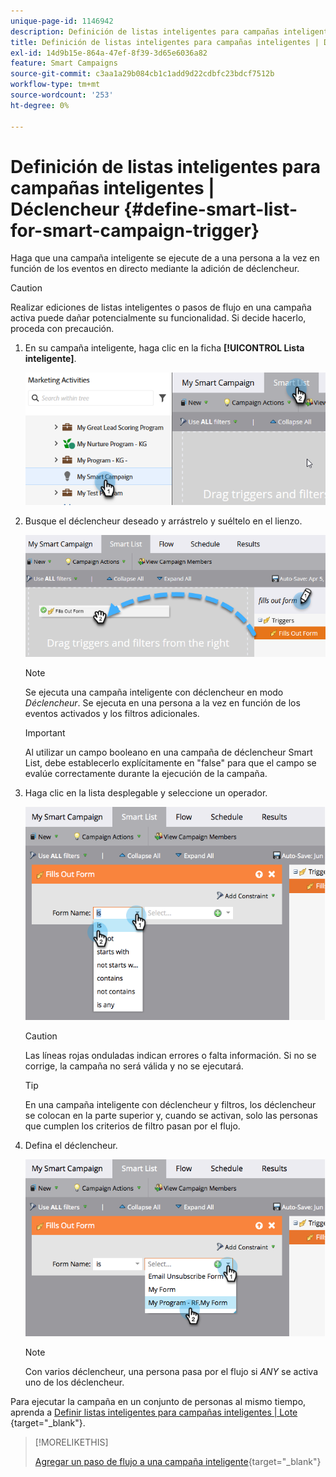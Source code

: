 ```yaml
---
unique-page-id: 1146942
description: Definición de listas inteligentes para campañas inteligentes | Déclencheur - Documentos de Marketo - Documentación del producto
title: Definición de listas inteligentes para campañas inteligentes | Déclencheur
exl-id: 14d9b15e-864a-47ef-8f39-3d65e6036a82
feature: Smart Campaigns
source-git-commit: c3aa1a29b084cb1c1add9d22cdbfc23bdcf7512b
workflow-type: tm+mt
source-wordcount: '253'
ht-degree: 0%

---
```


# Definición de listas inteligentes para campañas inteligentes | Déclencheur {#define-smart-list-for-smart-campaign-trigger}

Haga que una campaña inteligente se ejecute de a una persona a la vez en función de los eventos en directo mediante la adición de déclencheur.

>[!CAUTION]
>
>Realizar ediciones de listas inteligentes o pasos de flujo en una campaña activa puede dañar potencialmente su funcionalidad. Si decide hacerlo, proceda con precaución.

1. En su campaña inteligente, haga clic en la ficha **[!UICONTROL Lista inteligente]**.

   ![](assets/define-smart-list-for-smart-campaign-trigger-1.png)

1. Busque el déclencheur deseado y arrástrelo y suéltelo en el lienzo.

   ![](assets/define-smart-list-for-smart-campaign-trigger-2.png)

   >[!NOTE]
   >
   >Se ejecuta una campaña inteligente con déclencheur en modo _Déclencheur_. Se ejecuta en una persona a la vez en función de los eventos activados y los filtros adicionales.

   >[!IMPORTANT]
   >
   >Al utilizar un campo booleano en una campaña de déclencheur Smart List, debe establecerlo explícitamente en &quot;false&quot; para que el campo se evalúe correctamente durante la ejecución de la campaña.

1. Haga clic en la lista desplegable y seleccione un operador.

   ![](assets/define-smart-list-for-smart-campaign-trigger-3.png)

   >[!CAUTION]
   >
   >Las líneas rojas onduladas indican errores o falta información. Si no se corrige, la campaña no será válida y no se ejecutará.

   >[!TIP]
   >
   >En una campaña inteligente con déclencheur y filtros, los déclencheur se colocan en la parte superior y, cuando se activan, solo las personas que cumplen los criterios de filtro pasan por el flujo.

1. Defina el déclencheur.

   ![](assets/define-smart-list-for-smart-campaign-trigger-4.png)

   >[!NOTE]
   >
   >Con varios déclencheur, una persona pasa por el flujo si _ANY_ se activa uno de los déclencheur.

Para ejecutar la campaña en un conjunto de personas al mismo tiempo, aprenda a [Definir listas inteligentes para campañas inteligentes | Lote ](/help/marketo/product-docs/core-marketo-concepts/smart-campaigns/creating-a-smart-campaign/define-smart-list-for-smart-campaign-batch.md){target="_blank"}.

>[!MORELIKETHIS]
>
>[Agregar un paso de flujo a una campaña inteligente](/help/marketo/product-docs/core-marketo-concepts/smart-campaigns/flow-actions/add-a-flow-step-to-a-smart-campaign.md){target="_blank"}
